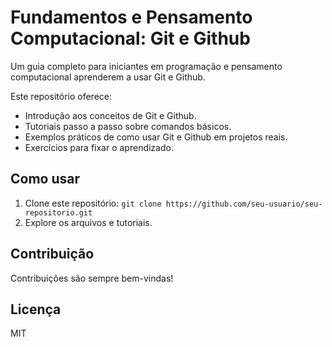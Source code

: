 # Fundamentos e Pensamento Computacional: Git e Github

Um guia completo para iniciantes em programação e pensamento computacional aprenderem a usar Git e Github.

Este repositório oferece:

* Introdução aos conceitos de Git e Github.
* Tutoriais passo a passo sobre comandos básicos.
* Exemplos práticos de como usar Git e Github em projetos reais.
* Exercícios para fixar o aprendizado.

## Como usar

1. Clone este repositório: `git clone https://github.com/seu-usuario/seu-repositorio.git`
2. Explore os arquivos e tutoriais.

## Contribuição

Contribuições são sempre bem-vindas!

## Licença

MIT

